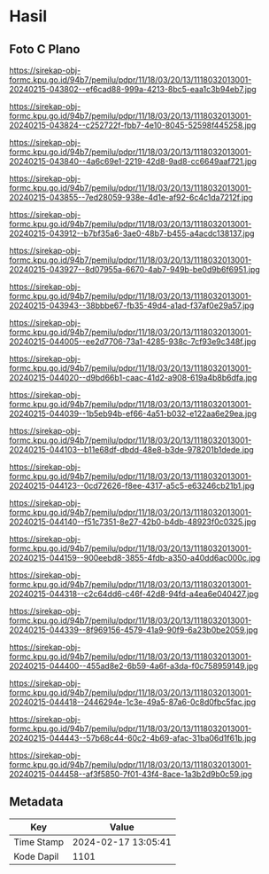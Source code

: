 # Hasil

## Foto C Plano

https://sirekap-obj-formc.kpu.go.id/94b7/pemilu/pdpr/11/18/03/20/13/1118032013001-20240215-043802--ef6cad88-999a-4213-8bc5-eaa1c3b94eb7.jpg

https://sirekap-obj-formc.kpu.go.id/94b7/pemilu/pdpr/11/18/03/20/13/1118032013001-20240215-043824--c252722f-fbb7-4e10-8045-52598f445258.jpg

https://sirekap-obj-formc.kpu.go.id/94b7/pemilu/pdpr/11/18/03/20/13/1118032013001-20240215-043840--4a6c69e1-2219-42d8-9ad8-cc6649aaf721.jpg

https://sirekap-obj-formc.kpu.go.id/94b7/pemilu/pdpr/11/18/03/20/13/1118032013001-20240215-043855--7ed28059-938e-4d1e-af92-6c4c1da7212f.jpg

https://sirekap-obj-formc.kpu.go.id/94b7/pemilu/pdpr/11/18/03/20/13/1118032013001-20240215-043912--b7bf35a6-3ae0-48b7-b455-a4acdc138137.jpg

https://sirekap-obj-formc.kpu.go.id/94b7/pemilu/pdpr/11/18/03/20/13/1118032013001-20240215-043927--8d07955a-6670-4ab7-949b-be0d9b6f6951.jpg

https://sirekap-obj-formc.kpu.go.id/94b7/pemilu/pdpr/11/18/03/20/13/1118032013001-20240215-043943--38bbbe67-fb35-49d4-a1ad-f37af0e29a57.jpg

https://sirekap-obj-formc.kpu.go.id/94b7/pemilu/pdpr/11/18/03/20/13/1118032013001-20240215-044005--ee2d7706-73a1-4285-938c-7cf93e9c348f.jpg

https://sirekap-obj-formc.kpu.go.id/94b7/pemilu/pdpr/11/18/03/20/13/1118032013001-20240215-044020--d9bd66b1-caac-41d2-a908-619a4b8b6dfa.jpg

https://sirekap-obj-formc.kpu.go.id/94b7/pemilu/pdpr/11/18/03/20/13/1118032013001-20240215-044039--1b5eb94b-ef66-4a51-b032-e122aa6e29ea.jpg

https://sirekap-obj-formc.kpu.go.id/94b7/pemilu/pdpr/11/18/03/20/13/1118032013001-20240215-044103--b11e68df-dbdd-48e8-b3de-978201b1dede.jpg

https://sirekap-obj-formc.kpu.go.id/94b7/pemilu/pdpr/11/18/03/20/13/1118032013001-20240215-044123--0cd72626-f8ee-4317-a5c5-e63246cb21b1.jpg

https://sirekap-obj-formc.kpu.go.id/94b7/pemilu/pdpr/11/18/03/20/13/1118032013001-20240215-044140--f51c7351-8e27-42b0-b4db-48923f0c0325.jpg

https://sirekap-obj-formc.kpu.go.id/94b7/pemilu/pdpr/11/18/03/20/13/1118032013001-20240215-044159--900eebd8-3855-4fdb-a350-a40dd6ac000c.jpg

https://sirekap-obj-formc.kpu.go.id/94b7/pemilu/pdpr/11/18/03/20/13/1118032013001-20240215-044318--c2c64dd6-c46f-42d8-94fd-a4ea6e040427.jpg

https://sirekap-obj-formc.kpu.go.id/94b7/pemilu/pdpr/11/18/03/20/13/1118032013001-20240215-044339--8f969156-4579-41a9-90f9-6a23b0be2059.jpg

https://sirekap-obj-formc.kpu.go.id/94b7/pemilu/pdpr/11/18/03/20/13/1118032013001-20240215-044400--455ad8e2-6b59-4a6f-a3da-f0c758959149.jpg

https://sirekap-obj-formc.kpu.go.id/94b7/pemilu/pdpr/11/18/03/20/13/1118032013001-20240215-044418--2446294e-1c3e-49a5-87a6-0c8d0fbc5fac.jpg

https://sirekap-obj-formc.kpu.go.id/94b7/pemilu/pdpr/11/18/03/20/13/1118032013001-20240215-044443--57b68c44-60c2-4b69-afac-31ba06d1f61b.jpg

https://sirekap-obj-formc.kpu.go.id/94b7/pemilu/pdpr/11/18/03/20/13/1118032013001-20240215-044458--af3f5850-7f01-43f4-8ace-1a3b2d9b0c59.jpg


## Metadata

| Key        | Value               |
| ---------- | ------------------- |
| Time Stamp | 2024-02-17 13:05:41 |
| Kode Dapil | 1101                |



